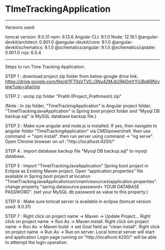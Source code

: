 # TImeTrackingApplication
*********************************************

Versions used:

tomcat version: 9.0.31
npm: 6.13.6
Angular CLI: 9.1.0
Node: 12.16.1
@angular-devkit/architect:    0.901.0
@angular-devkit/core:         9.1.0
@angular-devkit/schematics:   9.1.0
@schematics/angular:          9.1.0
@schematics/update:           0.901.0
rxjs:                         6.5.4

**********************************************

Steps to run Time Tracking Application.

STEP 1 : download project zip folder from below google drive link.
         https://drive.google.com/file/d/1FT0sVTV0_l3Nu42MJb2RkDmYYjUBq69N/view?usp=sharing


STEP 2 : unzip zip folder "Pratiti (Project_Prathmesh).zip"

(Note   : In zip folder, "TimeTrackingApplication" is Angular project folder,
	 "TimetTrackingJavaApplication" is Spring boot project folder and 
	 "Mysql DB backup.sql" is MySQL database backup file.)

STEP 3 : Make sure angular and node.js is installed. If yes, then navigate to angular folder "TimeTrackingApplication" via CMD/powershell.
	 then use command -> "npm install".
	 then run server using command -> "ng serve".
	 Open Chrome browser on url :"http://localhost:4200/"

STEP 4 : import database backup file "Mysql DB backup.sql" to mysql database.

STEP 5 : Import "TimetTrackingJavaApplication" Spring boot project in Eclipse as Existing Maven project.
	 Open "application.properties" file available in Spring boot project at location "TimetTrackingJavaApplication\src\main\resources\application.properties".
	 change property "spring.datasource.password= YOUR DATABASE PASSWORD". (set your MySQL db password as value to this property.)
 	 
STEP 6 : Make sure tomcat server is available in eclipse.(tomcat version used: 9.0.31)

STEP 7 : Right click on project name -> Maven -> Update Project...
 	 Right click on project name -> Run As -> Maven install.
	 Right click om project name -> Run As -> Maven build -> set Goal field as "clean install".
	 Right click on project name -> Run As -> Run on server.
	 Local tomcat server will start and application Login page running on "http://localhost:4200/" will be able to atttempt the login operation.
